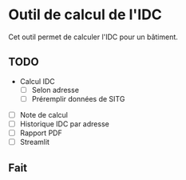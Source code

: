 # Outil de calcul de l'IDC

Cet outil permet de calculer l'IDC pour un bâtiment.

## TODO

- Calcul IDC
  - [ ] Selon adresse
  - [ ] Préremplir données de SITG
- [ ] Note de calcul
- [ ] Historique IDC par adresse
- [ ] Rapport PDF
- [ ] Streamlit

## Fait
